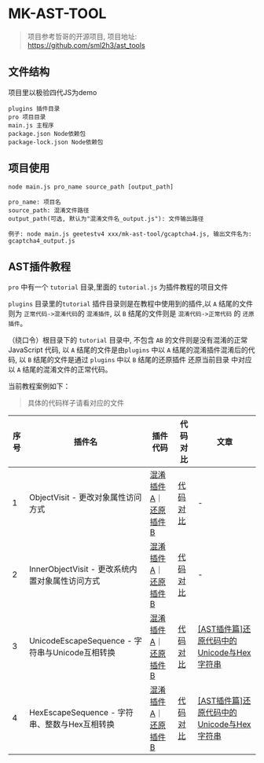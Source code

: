 
# MK-AST-TOOL

> 项目参考哲哥的开源项目, 项目地址: https://github.com/sml2h3/ast_tools

## 文件结构

项目里以极验四代JS为demo

```
plugins 插件目录
pro 项目目录
main.js 主程序
package.json Node依赖包
package-lock.json Node依赖包
```

## 项目使用

```
node main.js pro_name source_path [output_path]

pro_name: 项目名
source_path: 混淆文件路径
output_path(可选, 默认为"混淆文件名_output.js"): 文件输出路径

例子: node main.js geetestv4 xxx/mk-ast-tool/gcaptcha4.js, 输出文件名为: gcaptcha4_output.js
```

## AST插件教程

`pro` 中有一个 `tutorial` 目录,里面的 `tutorial.js` 为插件教程的项目文件

`plugins` 目录里的`tutorial` 插件目录则是在教程中使用到的插件,以 `A` 结尾的文件则为 `正常代码->混淆代码`的 `混淆插件`, 以 `B` 结尾的文件则是 `混淆代码->正常代码` 的 `还原插件`。

（绕口令）根目录下的 `tutorial` 目录中, 不包含 `AB` 的文件则是没有混淆的正常 JavaScript 代码, 以 `A` 结尾的文件是由`plugins` 中以 `A` 结尾的混淆插件混淆后的代码, 以 `B` 结尾的文件是通过 `plugins` 中以 `B` 结尾的还原插件 还原当前目录 中对应以 `A` 结尾的混淆文件的正常代码。

当前教程案例如下：

> 具体的代码样子请看对应的文件

| 序号 | 插件名                                          | 插件代码                                                     | 代码对比                                                     | 文章                                                         |
| ---- | ----------------------------------------------- | ------------------------------------------------------------ | ------------------------------------------------------------ | ------------------------------------------------------------ |
| 1    | ObjectVisit - 更改对象属性访问方式              | [混淆插件A](https://github.com/Mankvis/mk-ast-tool/blob/main/plugins/tutorial/ObjectVisitA.js)｜[还原插件B](https://github.com/Mankvis/mk-ast-tool/blob/main/plugins/tutorial/ObjectVisitB.js) | [代码对比](https://github.com/Mankvis/mk-ast-tool/blob/main/tutorial/diff/ObjectVisit.js) | -                                                            |
| 2    | InnerObjectVisit - 更改系统内置对象属性访问方式 | [混淆插件A](https://github.com/Mankvis/mk-ast-tool/blob/main/plugins/tutorial/InnerObjectVisitA.js)｜[还原插件B](https://github.com/Mankvis/mk-ast-tool/blob/main/plugins/tutorial/InnerObjectVisitB.js) | [代码对比](https://github.com/Mankvis/mk-ast-tool/blob/main/tutorial/diff/InnerObjectVisit.js) | -                                                            |
| 3    | UnicodeEscapeSequence - 字符串与Unicode互相转换 | [混淆插件A](https://github.com/Mankvis/mk-ast-tool/blob/main/plugins/tutorial/UnicodeEscapeSequenceA.js)｜[还原插件B](https://github.com/Mankvis/mk-ast-tool/blob/main/plugins/tutorial/UnicodeEscapeSequenceB.js) | [代码对比](https://github.com/Mankvis/mk-ast-tool/blob/main/tutorial/diff/UnicodeEscapeSequence.js) | [[AST插件篇]还原代码中的Unicode与Hex字符串](https://mp.weixin.qq.com/s?__biz=MzU1NzYyNDUwNA==&mid=2247484241&idx=1&sn=bd63e5a1138d45e57e6866c894530c4d&chksm=fc33be86cb443790b565ef93e1b0af22acc96a29cc2a80506e29fad0321f1527987f1367f96c#rd) |
| 4    | HexEscapeSequence - 字符串、整数与Hex互相转换   | [混淆插件A](https://github.com/Mankvis/mk-ast-tool/blob/main/plugins/tutorial/HexEscapeSequenceA.js)｜[还原插件B](https://github.com/Mankvis/mk-ast-tool/blob/main/plugins/tutorial/HexEscapeSequenceB.js) | [代码对比](https://github.com/Mankvis/mk-ast-tool/blob/main/tutorial/diff/HexEscapeSequence.js) | [[AST插件篇]还原代码中的Unicode与Hex字符串](https://mp.weixin.qq.com/s?__biz=MzU1NzYyNDUwNA==&mid=2247484241&idx=1&sn=bd63e5a1138d45e57e6866c894530c4d&chksm=fc33be86cb443790b565ef93e1b0af22acc96a29cc2a80506e29fad0321f1527987f1367f96c#rd) |

